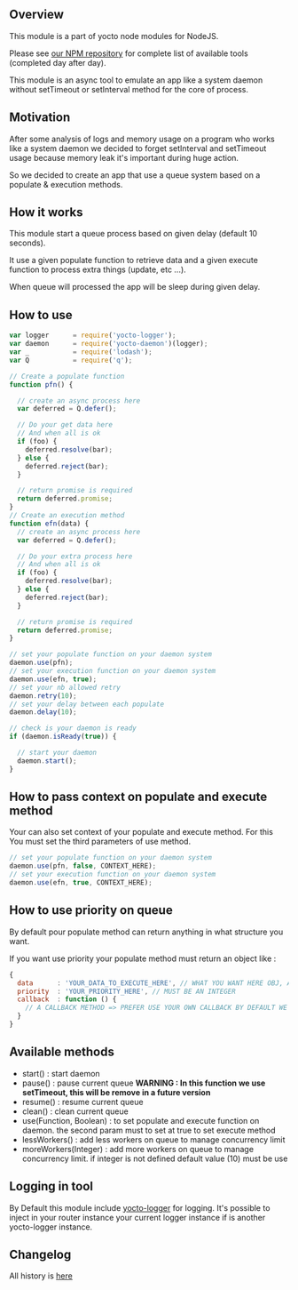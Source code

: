 ## Overview

This module is a part of yocto node modules for NodeJS.

Please see [our NPM repository](https://www.npmjs.com/~yocto) for complete list of available tools (completed day after day).

This module is an async tool to emulate an app like a system daemon without setTimeout or setInterval method for the core of process.

## Motivation

After some analysis of logs and memory usage on a program who works like a system daemon
we decided to forget setInterval and setTimeout usage because memory leak it's important during 
huge action.

So we decided to create an app that use a queue system based on a populate & execution methods.

## How it works

This module start a queue process based on given delay (default 10 seconds).

It use a given populate function to retrieve data and a given execute function to process extra things (update, etc ...).

When queue will processed the app will be sleep during given delay.

## How to use 

```javascript
var logger      = require('yocto-logger');
var daemon      = require('yocto-daemon')(logger);
var _           = require('lodash');
var Q           = require('q');

// Create a populate function
function pfn() {

  // create an async process here
  var deferred = Q.defer();

  // Do your get data here
  // And when all is ok
  if (foo) {
    deferred.resolve(bar);
  } else {
    deferred.reject(bar);  
  }

  // return promise is required
  return deferred.promise;
}
// Create an execution method 
function efn(data) {
  // create an async process here
  var deferred = Q.defer();

  // Do your extra process here
  // And when all is ok
  if (foo) {
    deferred.resolve(bar);
  } else {
    deferred.reject(bar);  
  }

  // return promise is required
  return deferred.promise;
}

// set your populate function on your daemon system
daemon.use(pfn);
// set your execution function on your daemon system
daemon.use(efn, true);
// set your nb allowed retry 
daemon.retry(10);
// set your delay between each populate
daemon.delay(10);

// check is your daemon is ready
if (daemon.isReady(true)) {

  // start your daemon
  daemon.start();
}
```

## How to pass context on populate and execute method

Your can also set context of your populate and execute method. For this You must set the third parameters of use method.

```javascript
// set your populate function on your daemon system
daemon.use(pfn, false, CONTEXT_HERE);
// set your execution function on your daemon system
daemon.use(efn, true, CONTEXT_HERE);
```

## How to use priority on queue

By default pour populate method can return anything in what structure you want.

If you want use priority your populate method must return an object like : 

```javascript
{
  data      : 'YOUR_DATA_TO_EXECUTE_HERE', // WHAT YOU WANT HERE OBJ, ARRAY, ETC
  priority  : 'YOUR_PRIORITY_HERE', // MUST BE AN INTEGER
  callback  : function () {
    // A CALLBACK METHOD => PREFER USE YOUR OWN CALLBACK BY DEFAULT WE USE AN INTERNAL CALLBACK METHOD
  }
}
```

## Available methods

- start() : start daemon
- pause() : pause current queue **WARNING : In this function we use setTimeout, this will be remove in a future version**
- resume() : resume current queue
- clean() : clean current queue
- use(Function, Boolean) : to set populate and execute function on daemon. the second param must to set at true to set execute method
- lessWorkers() : add less workers on queue to manage concurrency limit
- moreWorkers(Integer) : add more workers on queue to manage concurrency limit. if integer is not defined default value (10) must be use

## Logging in tool

By Default this module include [yocto-logger](https://www.npmjs.com/package/yocto-logger) for logging. It's possible to inject in your router instance your current logger instance if is another yocto-logger instance.

## Changelog

All history is [here](https://gitlab.com/yocto-node-modules/yocto-daemon#README)


